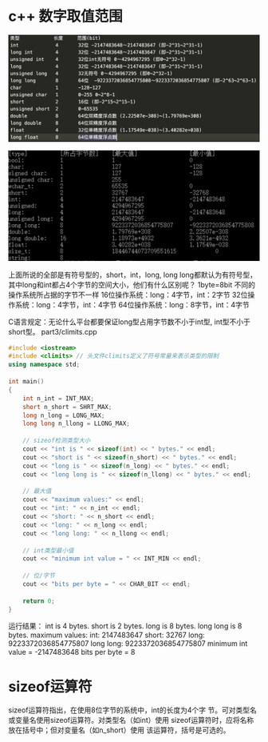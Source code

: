 # c++ 数字取值范围
![](int-range.jpg)

![](number-range.jpg)

上面所说的全部是有符号型的，short，int，long, long long都默认为有符号型，
其中long和int都占4个字节的空间大小，他们有什么区别呢？
1byte=8bit 不同的操作系统所占据的字节不一样
16位操作系统：long：4字节，int：2字节
32位操作系统：long：4字节，int：4字节
64位操作系统：long：8字节，int：4字节

C语言规定：无论什么平台都要保证long型占用字节数不小于int型, int型不小于short型。
part3/climits.cpp
```cpp
#include <iostream>
#include <climits> // 头文件climits定义了符号常量来表示类型的限制
using namespace std;

int main()
{
    int n_int = INT_MAX;
    short n_short = SHRT_MAX;
    long n_long = LONG_MAX;
    long long n_llong = LLONG_MAX;

    // sizeof检测类型大小
    cout << "int is " << sizeof(int) << " bytes." << endl;
    cout << "short is " << sizeof(n_short) << " bytes." << endl;
    cout << "long is " << sizeof(n_long) << " bytes." << endl;
    cout << "long long is " << sizeof(n_llong) << " bytes." << endl;

    // 最大值
    cout << "maximum values:" << endl;
    cout << "int: " << n_int << endl;
    cout << "short: " << n_short << endl;
    cout << "long: " << n_long << endl;
    cout << "long long: " << n_llong << endl;

    // int类型最小值
    cout << "minimum int value = " << INT_MIN << endl;

    // 位/字节
    cout << "bits per byte = " << CHAR_BIT << endl;

    return 0;
}
```
运行结果：
int is 4 bytes.
short is 2 bytes.
long is 8 bytes.
long long is 8 bytes.
maximum values:
int: 2147483647
short: 32767
long: 9223372036854775807
long long: 9223372036854775807
minimum int value = -2147483648
bits per byte = 8

# sizeof运算符
sizeof运算符指出，在使用8位字节的系统中，int的长度为4个字
节。可对类型名或变量名使用sizeof运算符。对类型名（如int）使用
sizeof运算符时，应将名称放在括号中；但对变量名（如n_short）使用
该运算符，括号是可选的。